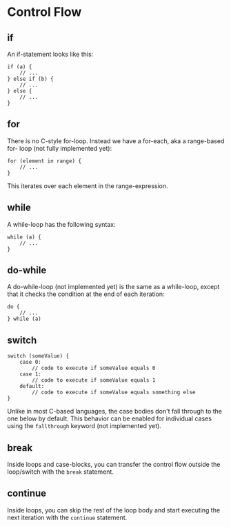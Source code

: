 # Control Flow

## if

An if-statement looks like this:

```
if (a) {
    // ...
} else if (b) {
    // ...
} else {
    // ...
}
```

## for

There is no C-style for-loop. Instead we have a for-each, aka a range-based for-
loop (not fully implemented yet):

```
for (element in range) {
    // ...
}
```

This iterates over each element in the range-expression.

## while

A while-loop has the following syntax:

```
while (a) {
    // ...
}
```

## do-while

A do-while-loop (not implemented yet) is the same as a while-loop, except that
it checks the condition at the end of each iteration:

```
do {
    // ...
} while (a)
```

## switch

```
switch (someValue) {
    case 0:
        // code to execute if someValue equals 0
    case 1:
        // code to execute if someValue equals 1
    default:
        // code to execute if someValue equals something else
}
```

Unlike in most C-based languages, the case bodies don't fall through to the one
below by default. This behavior can be enabled for individual cases using the
`fallthrough` keyword (not implemented yet).

## break

Inside loops and case-blocks, you can transfer the control flow outside the
loop/switch with the `break` statement.

## continue

Inside loops, you can skip the rest of the loop body and start executing the
next iteration with the `continue` statement.
